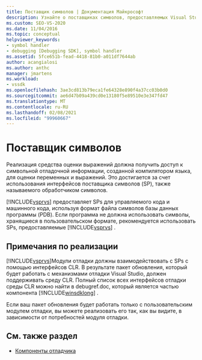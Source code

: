 ```yaml
---
title: Поставщик символов | Документация Майкрософт
description: Узнайте о поставщиках символов, предоставляемых Visual Studio, чтобы позволить Вычислителю выражений оценивать переменные и выражения.
ms.custom: SEO-VS-2020
ms.date: 11/04/2016
ms.topic: conceptual
helpviewer_keywords:
- symbol handler
- debugging [Debugging SDK], symbol handler
ms.assetid: 5fce651b-fead-4418-81b0-a011df7644ab
author: acangialosi
ms.author: anthc
manager: jmartens
ms.workload:
- vssdk
ms.openlocfilehash: 3ae3cd813b79eca1fe64328e890f4a37cc03b0d0
ms.sourcegitcommit: ae6d47b09a439cd0e13180f5e89510e3e347fd47
ms.translationtype: MT
ms.contentlocale: ru-RU
ms.lasthandoff: 02/08/2021
ms.locfileid: "99960667"
---
```

# <a name="symbol-provider"></a>Поставщик символов
Реализация средства оценки выражений должна получить доступ к символьной отладочной информации, созданной компилятором языка, для оценки переменных и выражений. Это достигается за счет использования интерфейсов поставщика символов (SP), также называемого обработчиком символов.

 [!INCLUDE[vsprvs](../../code-quality/includes/vsprvs_md.md)] предоставляет SPs для управляемого кода и машинного кода, используя формат файла символов базы данных программы (PDB). Если программа не должна использовать символы, хранящиеся в пользовательском формате, рекомендуется использовать SPs, предоставляемые [!INCLUDE[vsprvs](../../code-quality/includes/vsprvs_md.md)] .

## <a name="implementation-notes"></a>Примечания по реализации
 [!INCLUDE[vsprvs](../../code-quality/includes/vsprvs_md.md)]Модули отладки должны взаимодействовать с SPs с помощью интерфейсов CLR. В результате пакет обновления, который будет работать с механизмами отладки Visual Studio, должен поддерживать среду CLR. Полный список всех интерфейсов отладки среды CLR можно найти в debugref.doc, который является частью компонента [!INCLUDE[winsdklong](../../deployment/includes/winsdklong_md.md)] .

 Если ваш пакет обновления будет работать только с пользовательским модулем отладки, вы можете реализовать его так, как вы видите, в зависимости от потребностей модуля отладки.

## <a name="see-also"></a>См. также раздел
- [Компоненты отладчика](../../extensibility/debugger/debugger-components.md)
